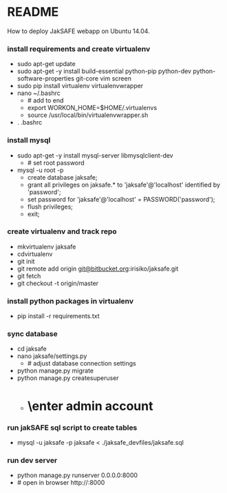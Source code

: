 # README #

How to deploy JakSAFE webapp on Ubuntu 14.04.

### install requirements and create virtualenv ###

* sudo apt-get update
* sudo apt-get -y install build-essential python-pip python-dev python-software-properties git-core vim screen
* sudo pip install virtualenv virtualenvwrapper
* nano ~/.bashrc
    * \# add to end
    * export WORKON_HOME=$HOME/.virtualenvs
    * source /usr/local/bin/virtualenvwrapper.sh
* . .bashrc

### install mysql ###

* sudo apt-get -y install mysql-server libmysqlclient-dev
    * \# set root password
* mysql -u root -p
    * create database jaksafe;
    * grant all privileges on jaksafe.* to 'jaksafe'@'localhost' identified by 'password';
    * set password for 'jaksafe'@'localhost' = PASSWORD('password');
    * flush privileges;
    * exit;

### create virtualenv and track repo ###

* mkvirtualenv jaksafe
* cdvirtualenv
* git init
* git remote add origin git@bitbucket.org:irisiko/jaksafe.git
* git fetch
* git checkout -t origin/master

### install python packages in virtualenv ###

* pip install -r requirements.txt

### sync database ###

* cd jaksafe
* nano jaksafe/settings.py
    * \# adjust database connection settings
* python manage.py migrate
* python manage.py createsuperuser
    * # \enter admin account

### run jakSAFE sql script to create tables ###

* mysql -u jaksafe -p jaksafe < ./jaksafe_devfiles/jaksafe.sql

### run dev server ###

* python manage.py runserver 0.0.0.0:8000
* \# open in browser http://<server ip>:8000